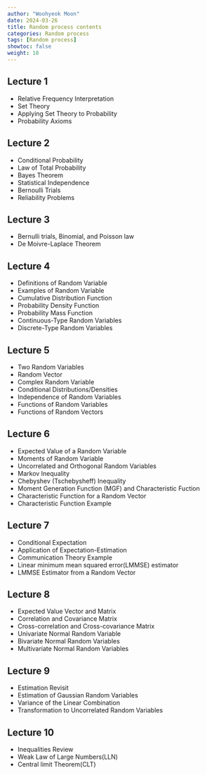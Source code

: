 ```yaml
---
author: "Woohyeok Moon"
date: 2024-03-26
title: Random process contents
categories: Random process
tags: [Random process]
showtoc: false
weight: 10
---
```


## Lecture 1
- Relative Frequency Interpretation
- Set Theory
- Applying Set Theory to Probability
- Probability Axioms

## Lecture 2
- Conditional Probability
- Law of Total Probability
- Bayes Theorem
- Statistical Independence
- Bernoulli Trials
- Reliability Problems

## Lecture 3

- Bernulli trials, Binomial, and Poisson law
- De Moivre-Laplace Theorem

## Lecture 4
- Definitions of Random Variable
- Examples of Random Variable
- Cumulative Distribution Function
- Probability Density Function
- Probability Mass Function
- Continuous-Type Random Variables
- Discrete-Type Random Variables

## Lecture 5
- Two Random Variables
- Random Vector
- Complex Random Variable
- Conditional Distributions/Densities
- Independence of Random Variables
- Functions of Random Variables
- Functions of Random Vectors

## Lecture 6
- Expected Value of a Random Variable
- Moments of Random Variable
- Uncorrelated and Orthogonal Random Variables
- Markov Inequality
- Chebyshev (Tschebysheff) Inequality
- Moment Generation Function (MGF) and Characteristic Fuction
- Characteristic Function for a Random Vector
- Characteristic Function Example

## Lecture 7
- Conditional Expectation
- Application of Expectation-Estimation
- Communication Theory Example
- Linear minimum mean squared error(LMMSE) estimator
- LMMSE Estimator from a Random Vector

## Lecture 8
- Expected Value Vector and Matrix
- Correlation and Covariance Matrix
- Cross-correlation and Cross-covariance Matrix
- Univariate Normal Random Variable
- Bivariate Normal Random Variables
- Multivariate Normal Random Variables

## Lecture 9
- Estimation Revisit
- Estimation of Gaussian Random Variables
- Variance of the Linear Combination
- Transformation to Uncorrelated Random Variables

## Lecture 10
- Inequalities Review
- Weak Law of Large Numbers(LLN)
- Central limit Theorem(CLT)
